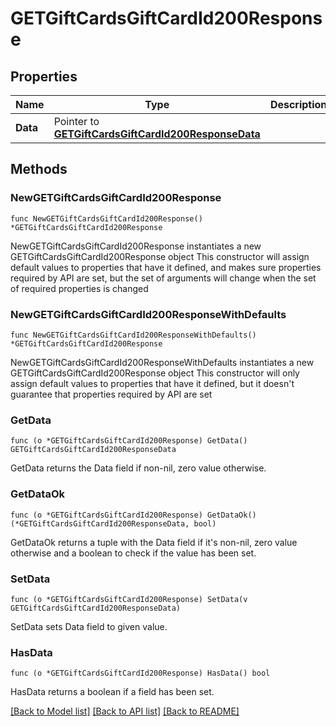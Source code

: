 # GETGiftCardsGiftCardId200Response

## Properties

Name | Type | Description | Notes
------------ | ------------- | ------------- | -------------
**Data** | Pointer to [**GETGiftCardsGiftCardId200ResponseData**](GETGiftCardsGiftCardId200ResponseData.md) |  | [optional] 

## Methods

### NewGETGiftCardsGiftCardId200Response

`func NewGETGiftCardsGiftCardId200Response() *GETGiftCardsGiftCardId200Response`

NewGETGiftCardsGiftCardId200Response instantiates a new GETGiftCardsGiftCardId200Response object
This constructor will assign default values to properties that have it defined,
and makes sure properties required by API are set, but the set of arguments
will change when the set of required properties is changed

### NewGETGiftCardsGiftCardId200ResponseWithDefaults

`func NewGETGiftCardsGiftCardId200ResponseWithDefaults() *GETGiftCardsGiftCardId200Response`

NewGETGiftCardsGiftCardId200ResponseWithDefaults instantiates a new GETGiftCardsGiftCardId200Response object
This constructor will only assign default values to properties that have it defined,
but it doesn't guarantee that properties required by API are set

### GetData

`func (o *GETGiftCardsGiftCardId200Response) GetData() GETGiftCardsGiftCardId200ResponseData`

GetData returns the Data field if non-nil, zero value otherwise.

### GetDataOk

`func (o *GETGiftCardsGiftCardId200Response) GetDataOk() (*GETGiftCardsGiftCardId200ResponseData, bool)`

GetDataOk returns a tuple with the Data field if it's non-nil, zero value otherwise
and a boolean to check if the value has been set.

### SetData

`func (o *GETGiftCardsGiftCardId200Response) SetData(v GETGiftCardsGiftCardId200ResponseData)`

SetData sets Data field to given value.

### HasData

`func (o *GETGiftCardsGiftCardId200Response) HasData() bool`

HasData returns a boolean if a field has been set.


[[Back to Model list]](../README.md#documentation-for-models) [[Back to API list]](../README.md#documentation-for-api-endpoints) [[Back to README]](../README.md)


